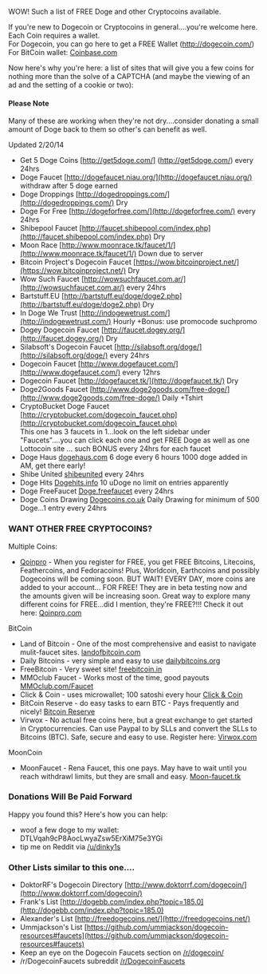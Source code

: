 WOW!  Such a list of FREE Doge and other Cryptocoins available.  

If you're new to Dogecoin or Cryptocoins in general....you're welcome here.  Each Coin requires a wallet.<br>For Dogecoin, you can go here to get a FREE Wallet (http://dogecoin.com/)<br>
For BitCoin wallet: [Coinbase.com](http://cur.lv/7n890)


Now here's why you're here:  a list of sites that will give you a few coins for nothing more than the solve of a CAPTCHA (and maybe the viewing of an ad and the setting of a cookie or two): 

#### Please Note ####

Many of these are working when they're not dry....consider donating a small amount of Doge back to them so other's can benefit as well. 

Updated 2/20/14

- Get 5 Doge Coins [http://get5doge.com/] (http://get5doge.com/)     every 24hrs
- Doge Faucet [http://dogefaucet.niau.org/](http://dogefaucet.niau.org/)    withdraw after 5 doge earned 
- Doge Droppings [http://dogedroppings.com/](http://dogedroppings.com/)     Dry 
- Doge For Free [http://dogeforfree.com/](http://dogeforfree.com/)     every 24hrs
- Shibepool Faucet [http://faucet.shibepool.com/index.php](http://faucet.shibepool.com/index.php)     Dry
- Moon Race [http://www.moonrace.tk/faucet/1/](http://www.moonrace.tk/faucet/1/)     Down due to server
- Bitcoin Project's Dogecoin Faucet [https://wow.bitcoinproject.net/](https://wow.bitcoinproject.net/)     Dry
- Wow Such Faucet [http://wowsuchfaucet.com.ar/](http://wowsuchfaucet.com.ar/)     every 24hrs
- Bartstuff.EU [http://bartstuff.eu/doge/doge2.php](http://bartstuff.eu/doge/doge2.php)     Dry
- In Doge We Trust [http://indogewetrust.com/](http://indogewetrust.com/)     Hourly +Bonus: use promocode  suchpromo
- Dogey Dogecoin Faucet [http://faucet.dogey.org/](http://faucet.dogey.org/)     Dry
- Silabsoft's Dogecoin Faucet [http://silabsoft.org/doge/](http://silabsoft.org/doge/)      every 24hrs
- Dogecoin Faucet [http://www.dogefaucet.com/](http://www.dogefaucet.com/)     every 12hrs 
- Dogecoin Faucet [http://dogefaucet.tk/](http://dogefaucet.tk/)     Dry
- Doge2Goods Faucet [http://www.doge2goods.com/free-doge/](http://www.doge2goods.com/free-doge/)     Daily +Tshirt 
- CryptoBucket Doge Faucet [http://cryptobucket.com/dogecoin_faucet.php](http://cryptobucket.com/dogecoin_faucet.php)<br> This one has 3 faucets in 1...look on the left sidebar under "Faucets"....you can click each one and get FREE Doge as well as one Lottocoin site ... such BONUS      every 24hrs for each faucet
- Doge Haus [dogehaus.com](http://dogehaus.com)  6 doge every 6 hours   1000 doge added in AM, get there early!
- Shibe United [shibeunited](http://shibeunited.web44.net/coins) every 24hrs
- Doge Hits [Dogehits.info](http://go.cur.lv/dogehits) 10 uDoge no limit on entries apparently
- Doge FreeFaucet [Doge.freefaucet](http://doge.freefaucet.com.ar)  every 24hrs
- Doge Coins Drawing [Dogecoins.co.uk](http://dogecoins.co.uk) Daily Drawing for minimum of 500 Doge...1 entry every 24hrs


### WANT OTHER FREE CRYPTOCOINS?


Multiple Coins:
- [Qoinpro](http://www.qoinpro.com/9ce06a581778a44005fab8f9ef69a6c8) - When you register for FREE, you get FREE Bitcoins, Litecoins, Feathercoins, and Fedoracoins!  Plus, Worldcoin, Earthcoins and possibly Dogecoins will be coming soon.  BUT WAIT!  EVERY DAY, more coins are added to your account... FOR FREE!  They are in beta testing now and the amounts given will be increasing soon. Great way to explore many different coins for FREE...did I mention, they're FREE?!!! Check it out here:   [Qoinpro.com](http://www.qoinpro.com/9ce06a581778a44005fab8f9ef69a6c8)

BitCoin
- Land of Bitcoin - One of the most comprehensive and easist to navigate mulit-faucet sites. [landofbitcoin.com](http://cur.lv/7n885)
- Daily Bitcoins - very simple and easy to use [dailybitcoins.org](http://cur.lv/7n84y)
- FreeBitcoin - Very sweet site! [freebitcoin.in](http://cur.lv/7n89k)
- MMOclub Faucet - Works most of the time, good payouts [MMOclub.com/Faucet](http://cur.lv/7n8ag)
- Click & Coin - uses microwallet; 100 satoshi every hour [Click & Coin](http://me.cur.lv/clickandcoin)
- BitCoin Reserve - do easy tasks to earn BTC - Pays frequently and nicely!  [Bitcoin Reserve](http://me.cur.lv/bitcoinreserve)
- Virwox - No actual free coins here, but a great exchange to get started in Cryptocurrencies.  Can use Paypal to by SLLs and convert the SLLs to Bitcoins (BTC). Safe, secure and easy to use.  Register here:  [Virwox.com](http://bit.cur.lv/Virwox)


MoonCoin
- MoonFaucet - Rena Faucet, this one pays.  May have to wait until you reach withdrawl limits, but they are small and easy.  [Moon-faucet.tk](http://now.cur.lv/MoonFaucet)






### Donations Will Be Paid Forward

Happy you found this? Here's how you can help:

- woof a few doge to my wallet:  DTLVqah9cP8AocLwyaZsw5ErXiM75e3YGi
- tip me on Reddit via [/u/dinky1s](http://reddit.com/u/dinky1s) 


### Other Lists similar to this one....

- DoktorRF's Dogecoin Directory [http://www.doktorrf.com/dogecoin/](http://www.doktorrf.com/dogecoin/)
- Frank's List [http://dogebb.com/index.php?topic=185.0](http://dogebb.com/index.php?topic=185.0)
- Alexander's List [http://freedogecoins.net/](http://freedogecoins.net/)
- Ummjackson's List [https://github.com/ummjackson/dogecoin-resources#faucets](https://github.com/ummjackson/dogecoin-resources#faucets)
- Keep an eye on the Dogecoin Faucets section on [/r/dogecoin/](http://www.reddit.com/r/dogecoin/)
- /r/DogecoinFaucets subreddit [/r/DogecoinFaucets](http://www.reddit.com/r/dogecoinfaucets/)



